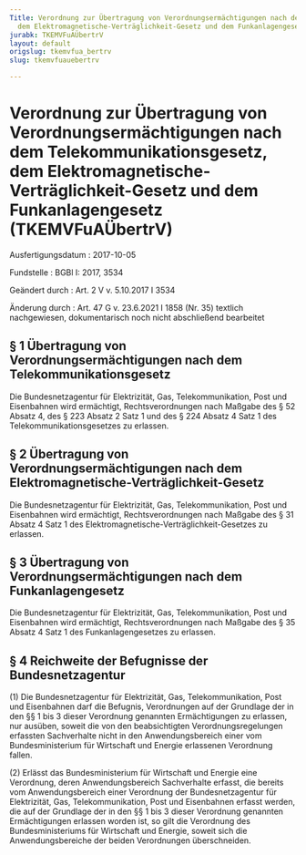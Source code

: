 ```yaml
---
Title: Verordnung zur Übertragung von Verordnungsermächtigungen nach dem Telekommunikationsgesetz,
  dem Elektromagnetische-Verträglichkeit-Gesetz und dem Funkanlagengesetz
jurabk: TKEMVFuAÜbertrV
layout: default
origslug: tkemvfua_bertrv
slug: tkemvfuauebertrv

---
```


# Verordnung zur Übertragung von Verordnungsermächtigungen nach dem Telekommunikationsgesetz, dem Elektromagnetische-Verträglichkeit-Gesetz und dem Funkanlagengesetz (TKEMVFuAÜbertrV)

Ausfertigungsdatum
:   2017-10-05

Fundstelle
:   BGBl I: 2017, 3534

Geändert durch
:   Art. 2 V v. 5.10.2017 I 3534

Änderung durch
:   Art. 47 G v. 23.6.2021 I 1858 (Nr. 35) textlich nachgewiesen, dokumentarisch noch nicht abschließend bearbeitet


## § 1 Übertragung von Verordnungsermächtigungen nach dem Telekommunikationsgesetz

Die Bundesnetzagentur für Elektrizität, Gas, Telekommunikation, Post
und Eisenbahnen wird ermächtigt, Rechtsverordnungen nach Maßgabe des §
52 Absatz 4, des § 223 Absatz 2 Satz 1 und des § 224 Absatz 4 Satz 1
des Telekommunikationsgesetzes zu erlassen.


## § 2 Übertragung von Verordnungsermächtigungen nach dem Elektromagnetische-Verträglichkeit-Gesetz

Die Bundesnetzagentur für Elektrizität, Gas, Telekommunikation, Post
und Eisenbahnen wird ermächtigt, Rechtsverordnungen nach Maßgabe des §
31 Absatz 4 Satz 1 des Elektromagnetische-Verträglichkeit-Gesetzes zu
erlassen.


## § 3 Übertragung von Verordnungsermächtigungen nach dem Funkanlagengesetz

Die Bundesnetzagentur für Elektrizität, Gas, Telekommunikation, Post
und Eisenbahnen wird ermächtigt, Rechtsverordnungen nach Maßgabe des §
35 Absatz 4 Satz 1 des Funkanlagengesetzes zu erlassen.


## § 4 Reichweite der Befugnisse der Bundesnetzagentur

(1) Die Bundesnetzagentur für Elektrizität, Gas, Telekommunikation,
Post und Eisenbahnen darf die Befugnis, Verordnungen auf der Grundlage
der in den §§ 1 bis 3 dieser Verordnung genannten Ermächtigungen zu
erlassen, nur ausüben, soweit die von den beabsichtigten
Verordnungsregelungen erfassten Sachverhalte nicht in den
Anwendungsbereich einer vom Bundesministerium für Wirtschaft und
Energie erlassenen Verordnung fallen.

(2) Erlässt das Bundesministerium für Wirtschaft und Energie eine
Verordnung, deren Anwendungsbereich Sachverhalte erfasst, die bereits
vom Anwendungsbereich einer Verordnung der Bundesnetzagentur für
Elektrizität, Gas, Telekommunikation, Post und Eisenbahnen erfasst
werden, die auf der Grundlage der in den §§ 1 bis 3 dieser Verordnung
genannten Ermächtigungen erlassen worden ist, so gilt die Verordnung
des Bundesministeriums für Wirtschaft und Energie, soweit sich die
Anwendungsbereiche der beiden Verordnungen überschneiden.

